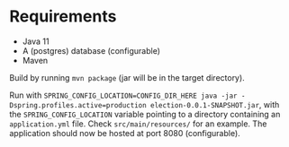 # Requirements

* Java 11
* A (postgres) database (configurable)
* Maven

Build by running `mvn package` (jar will be in the target directory).

Run with `SPRING_CONFIG_LOCATION=CONFIG_DIR_HERE java -jar -Dspring.profiles.active=production election-0.0.1-SNAPSHOT.jar`, 
with the `SPRING_CONFIG_LOCATION` variable pointing to a directory containing an `application.yml` file. Check `src/main/resources/` for an example.
The application should now be hosted at port 8080 (configurable).